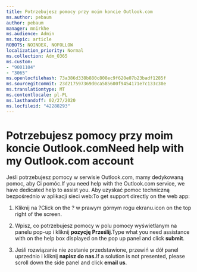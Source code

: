 ```yaml
---
title: Potrzebujesz pomocy przy moim koncie Outlook.com
ms.author: pebaum
author: pebaum
manager: mnirkhe
ms.audience: Admin
ms.topic: article
ROBOTS: NOINDEX, NOFOLLOW
localization_priority: Normal
ms.collection: Adm_O365
ms.custom:
- "9001104"
- "3065"
ms.openlocfilehash: 73a386d338b880c808ec9f620e07b23badf1285f
ms.sourcegitcommit: 23d217597369d0ca585600f9454171e7c133c30e
ms.translationtype: MT
ms.contentlocale: pl-PL
ms.lasthandoff: 02/27/2020
ms.locfileid: "42288293"
---
```

# <a name="need-help-with-my-outlookcom-account"></a><span data-ttu-id="ab113-102">Potrzebujesz pomocy przy moim koncie Outlook.com</span><span class="sxs-lookup"><span data-stu-id="ab113-102">Need help with my Outlook.com account</span></span>

<span data-ttu-id="ab113-103">Jeśli potrzebujesz pomocy w serwisie Outlook.com, mamy dedykowaną pomoc, aby Ci pomóc.</span><span class="sxs-lookup"><span data-stu-id="ab113-103">If you need help with the Outlook.com service, we have dedicated help to assist you.</span></span> <span data-ttu-id="ab113-104">Aby uzyskać pomoc techniczną bezpośrednio w aplikacji sieci web:</span><span class="sxs-lookup"><span data-stu-id="ab113-104">To get support directly on the web app:</span></span> 

1. <span data-ttu-id="ab113-105">Kliknij na ?</span><span class="sxs-lookup"><span data-stu-id="ab113-105">Click on the ?</span></span> <span data-ttu-id="ab113-106">w prawym górnym rogu ekranu.</span><span class="sxs-lookup"><span data-stu-id="ab113-106">icon on the top right of the screen.</span></span> 

2. <span data-ttu-id="ab113-107">Wpisz, co potrzebujesz pomocy w polu pomocy wyświetlanym na panelu pop-up i kliknij **pozycję Prześlij**.</span><span class="sxs-lookup"><span data-stu-id="ab113-107">Type what you need assistance with on the help box displayed on the pop up panel and click **submit**.</span></span> 

3. <span data-ttu-id="ab113-108">Jeśli rozwiązanie nie zostanie przedstawione, przewiń w dół panel uprzednio i kliknij **napisz do nas.**</span><span class="sxs-lookup"><span data-stu-id="ab113-108">If a solution is not presented, please scroll down the side panel and click **email us**.</span></span>
